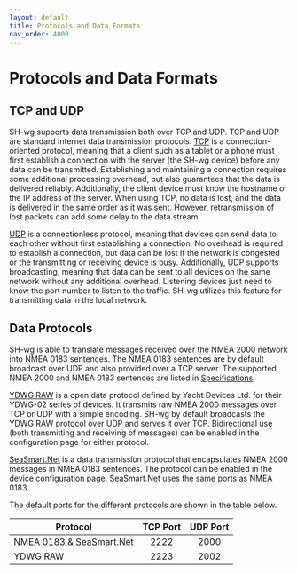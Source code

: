 ```yaml
---
layout: default
title: Protocols and Data Formats
nav_order: 4000
---
```


# Protocols and Data Formats

## TCP and UDP

SH-wg supports data transmission both over TCP and UDP.
TCP and UDP are standard Internet data transmission protocols.
[TCP](https://en.wikipedia.org/wiki/Transmission_Control_Protocol) is a connection-oriented protocol, meaning that a client such as a tablet or a phone must first establish a connection with the server (the SH-wg device) before any data can be transmitted.
Establishing and maintaining a connection requires some additional processing overhead, but also guarantees that the data is delivered reliably.
Additionally, the client device must know the hostname or the IP address of the server.
When using TCP, no data is lost, and the data is delivered in the same order as it was sent.
However, retransmission of lost packets can add some delay to the data stream.

[UDP](https://en.wikipedia.org/wiki/User_Datagram_Protocol) is a connectionless protocol, meaning that devices can send data to each other without first establishing a connection.
No overhead is required to establish a connection, but data can be lost if the network is congested or the transmitting or receiving device is busy.
Additionally, UDP supports broadcasting, meaning that data can be sent to all devices on the same network without any additional overhead.
Listening devices just need to know the port number to listen to the traffic.
SH-wg utilizes this feature for transmitting data in the local network.

## Data Protocols

SH-wg is able to translate messages received over the NMEA 2000 network into NMEA 0183 sentences.
The NMEA 0183 sentences are by default broadcast over UDP and also provided over a TCP server.
The supported NMEA 2000 and NMEA 0183 sentences are listed in [Specifications](../specifications/).

[YDWG RAW](https://www.yachtd.com/downloads/ydwg02.pdf) is a open data protocol defined by Yacht Devices Ltd. for their YDWG-02 series of devices.
It transmits raw NMEA 2000 messages over TCP or UDP with a simple encoding.
SH-wg by default broadcasts the YDWG RAW protocol over UDP and serves it over TCP.
Bidirectional use (both transmitting and receiving of messages) can be enabled in the configuration page for either protocol.

[SeaSmart.Net](http://www.seasmart.net/pdf/SeaSmart_HTTP_Protocol_RevG_043012.pdf) is a data transmission protocol that encapsulates NMEA 2000 messages in NMEA 0183 sentences.
The protocol can be enabled in the device configuration page.
SeaSmart.Net uses the same ports as NMEA 0183.

The default ports for the different protocols are shown in the table below.

| Protocol | TCP Port | UDP Port |
|----------|:--------:|:--------:|
| NMEA 0183 & SeaSmart.Net | 2222 | 2000 |
| YDWG RAW | 2223 | 2002 |
